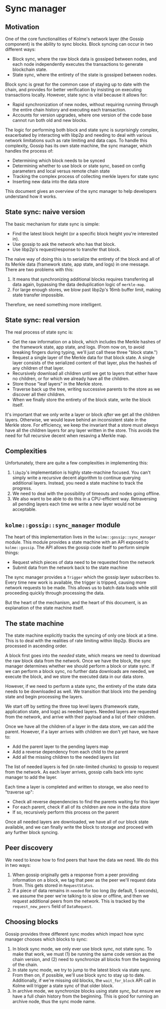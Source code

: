 # Sync manager

<!-- toc -->

## Motivation

One of the core functionalities of Kolme's network layer (the Gossip component) is the ability to sync blocks. Block syncing can occur in two different ways:

* Block sync, where the raw block data is gossiped between nodes, and each node independently executes the transactions to generate blockchain state.
* State sync, where the entirety of the state is gossiped between nodes.

Block sync is great for the common case of staying up to date with the chain, and provides for better verification by insisting on executing transactions locally. However, state sync is vital because it allows for:

* Rapid synchronization of new nodes, without requiring running through the entire chain history and executing each transaction.
* Accounts for version upgrades, where one version of the code base cannot run both old and new blocks.

The logic for performing both block and state sync is surprisingly complex, exacerbated by interacting with libp2p and needing to deal with various network limitations such as rate limiting and data caps. To handle this complexity, Gossip has its own state machine, the sync manager, which handles the process of:

* Determining which block needs to be synced
* Determining whether to use block or state sync, based on config parameters and local versus remote chain state
* Tracking the complex process of collecting merkle layers for state sync
* Inserting new data into the data store

This document gives an overview of the sync manager to help developers understand how it works.

## State sync: naive version

The basic mechanism for state sync is simple:

* Find the latest block height (or a specific block height you're interested in).
* Use gossip to ask the network who has that block.
* Use libp2p's request/response to transfer that block.

The naive way of doing this is to serialize the entirety of the block and all of its Merkle data (framework state, app state, and logs) in one message. There are two problems with this:

1. It means that synchronizing additional blocks requires transferring all data again, bypassing the data deduplication logic of `merkle-map`.
2. For large enough stores, we blow past libp2p's 16mb buffer limit, making state transfer impossible.

Therefore, we need something more intelligent.

## State sync: real version

The real process of state sync is:

* Get the raw information on a block, which includes the Merkle hashes of the framework state, app state, and logs. (From now on, to avoid breaking fingers during typing, we'll just call these three "block state.")
* Request a single layer of the Merkle data for that block state. A single layer consists of the serialized content of that layer, plus the hashes of any children of that layer.
* Recursively download all children until we get to layers that either have no children, or for which we already have all the children.
* Store those "leaf layers" in the Merkle store.
* Traverse back up the tree, writing successive parents to the store as we discover all their children.
* When we finally store the entirety of the block state, write the block itself.

It's important that we only write a layer or block _after_ we get all the children layers. Otherwise, we would leave behind an inconsistent state in the Merkle store. For efficiency, we keep the invariant that a store must _always_ have all the children layers for any layer written in the store. This avoids the need for full recursive decent when resaving a Merkle map.

## Complexities

Unfortunately, there are quite a few complexities in implementing this:

1. `libp2p`'s implementation is highly state-machine focused. You can't simply write a recursive decent algorithm to continue querying additional layers. Instead, you need a state machine to track the progress.
2. We need to deal with the possibility of timeouts and nodes going offline.
3. We also want to be able to do this in a CPU-efficient way. Retraversing all pending layers each time we write a new layer would not be acceptable.

## `kolme::gossip::sync_manager` module

The heart of this implementation lives in the `kolme::gossip::sync_manager` module. This module provides a state machine with an API exposed to `kolme::gossip`. The API allows the gossip code itself to perform simple things:

* Request which pieces of data need to be requested from the network
* Submit data from the network back to the state machine

The sync manager provides a `Trigger` which the gossip layer subscribes to. Every time new work is available, the trigger is tripped, causing more network requests to be made. This allows us to batch data loads while still proceeding quickly through processing the data.

But the heart of the mechanism, and the heart of this document, is an explanation of the state machine itself.

## The state machine

The state machine explicitly tracks the syncing of only one block at a time. This is to deal with the realities of rate limiting within libp2p. Blocks are processed in ascending order.

A block first goes into the *needed* state, which means we need to download the raw block data from the network. Once we have the block, the sync manager determines whether we should perform a block or state sync. If we can perform a block sync, no further data downloads are needed, we execute the block, and we store the executed data in our data store.

However, if we need to perform a state sync, the entirety of the state data needs to be downloaded as well. We transition that block into the pending state and begin processing the layers.

We start off by setting the three top level layers (framework state, application state, and logs) as needed layers. Needed layers are requested from the network, and arrive with their payload and a list of their children.

Once we have all the children of a layer in the data store, we can add the parent. However, if a layer arrives with children we don't yet have, we have to:

* Add the parent layer to the pending layers map
* Add a reverse dependency from each child to the parent
* Add all the missing children to the needed layers list

The list of needed layers is fed (in rate-limited chunks) to gossip to request from the network. As each layer arrives, gossip calls back into sync manager to add the layer.

Each time a layer is completed and written to storage, we also need to "traverse up":

* Check all reverse dependencies to find the parents waiting for this layer
* For each parent, check if all of its children are now in the data store
* If so, recursively perform this process on the parent

Once all needed layers are downloaded, we have all of our block state available, and we can finally write the block to storage and proceed with any further block syncing.

## Peer discovery

We need to know how to find peers that have the data we need. We do this in two ways:

1. When gossip originally gets a response from a peer providing information on a block, we tag that peer as the peer we'll request data from. This gets stored in `RequestStatus`.
2. If a piece of data remains in `needed` for too long (by default, 5 seconds), we assume the peer we're talking to is slow or offline, and then we request additional peers from the network. This is tracked by the `request_new_peers` field of `DataRequest`.

## Choosing blocks

Gossip provides three different sync modes which impact how sync manager chooses which blocks to sync:

1. In block sync mode, we only ever use block sync, not state sync. To make that work, we must (1) be running the same code version as the chain version, and (2) need to synchronize all blocks from the beginning of the chain.
2. In state sync mode, we try to jump to the latest block via state sync. From then on, if possible, we'll use block sync to stay up to date. Additionally, if we're missing old blocks, the `wait_for_block` API call in Kolme will trigger a state sync of that older block.
3. In archive mode, we synchronize blocks using state sync, but ensure we have a full chain history from the beginning. This is good for running an archive node, thus the sync mode name.

